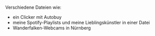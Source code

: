Verschiedene Dateien wie:
- ein Clicker mit Autobuy
- meine Spotify-Playlists und meine Lieblingskünstler in einer Datei
- Wanderfalken-Webcams in Nürnberg
